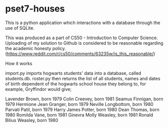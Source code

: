 # pset7-houses

This is a python application which interactions with a database through the use of SQLite.

This was produced as a part of CS50 - Introduction to Computer Science. Uploading of my solution to Github is considered to be reasonable regarding the academic honesty policy. (https://www.reddit.com/r/cs50/comments/63235w/is_this_reasonable/)

How it works

import.py imports hogwarts students' data into a database, called students.db. roster.py then returns the list of all students, names and dates of birth dependent of the hogwarts school house they belong to, for example, Gryffindor would give;

  Lavender Brown, born 1979
  Colin Creevey, born 1981
  Seamus Finnigan, born 1979
  Hermione Jean Granger, born 1979
  Neville Longbottom, born 1980
  Parvati Patil, born 1979
  Harry James Potter, born 1980
  Dean Thomas, born 1980
  Romilda Vane, born 1981
  Ginevra Molly Weasley, born 1981
  Ronald Bilius Weasley, born 1980

